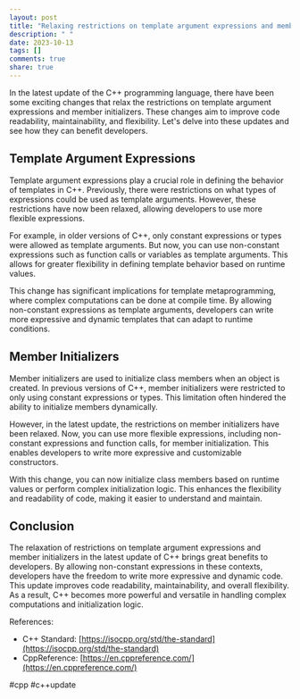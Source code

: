 ```yaml
---
layout: post
title: "Relaxing restrictions on template argument expressions and member initializers"
description: " "
date: 2023-10-13
tags: []
comments: true
share: true
---
```


In the latest update of the C++ programming language, there have been some exciting changes that relax the restrictions on template argument expressions and member initializers. These changes aim to improve code readability, maintainability, and flexibility. Let's delve into these updates and see how they can benefit developers.

## Template Argument Expressions

Template argument expressions play a crucial role in defining the behavior of templates in C++. Previously, there were restrictions on what types of expressions could be used as template arguments. However, these restrictions have now been relaxed, allowing developers to use more flexible expressions.

For example, in older versions of C++, only constant expressions or types were allowed as template arguments. But now, you can use non-constant expressions such as function calls or variables as template arguments. This allows for greater flexibility in defining template behavior based on runtime values.

This change has significant implications for template metaprogramming, where complex computations can be done at compile time. By allowing non-constant expressions as template arguments, developers can write more expressive and dynamic templates that can adapt to runtime conditions.

## Member Initializers

Member initializers are used to initialize class members when an object is created. In previous versions of C++, member initializers were restricted to only using constant expressions or types. This limitation often hindered the ability to initialize members dynamically.

However, in the latest update, the restrictions on member initializers have been relaxed. Now, you can use more flexible expressions, including non-constant expressions and function calls, for member initialization. This enables developers to write more expressive and customizable constructors.

With this change, you can now initialize class members based on runtime values or perform complex initialization logic. This enhances the flexibility and readability of code, making it easier to understand and maintain.

## Conclusion

The relaxation of restrictions on template argument expressions and member initializers in the latest update of C++ brings great benefits to developers. By allowing non-constant expressions in these contexts, developers have the freedom to write more expressive and dynamic code. This update improves code readability, maintainability, and overall flexibility. As a result, C++ becomes more powerful and versatile in handling complex computations and initialization logic.

References:
- C++ Standard: [https://isocpp.org/std/the-standard](https://isocpp.org/std/the-standard)
- CppReference: [https://en.cppreference.com/](https://en.cppreference.com/)

#cpp #c++update